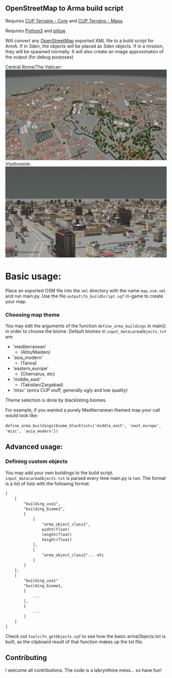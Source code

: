 ## OpenStreetMap to Arma build script


Requires [CUP Terrains - Core](https://steamcommunity.com/workshop/filedetails/?id=583496184) and [CUP Terrains - Maps](https://steamcommunity.com/sharedfiles/filedetails/?id=583544987).

Requires [Python3](https://www.python.org/downloads/) and [pillow](https://pypi.org/project/Pillow/)

Will convert any [OpenStreetMap](https://www.openstreetmap.org/search?query=rome#map=14/41.8914/12.4876) exported XML file to a build script for ArmA.
If in 3den, the objects will be placed as 3den objects.
If in a mission, they will be spawned normally.
It will also create an image approximaton of the output (for debug purposes)

Central Rome/The Vatican:
![Rome/TheVatican](https://raw.githubusercontent.com/Seb105/OSMtoArma/main/images/rome_vatican.jpg)
Vladivostok:
![Vladivostok](https://raw.githubusercontent.com/Seb105/OSMtoArma/main/images/vladivostok.jpg)


# Basic usage:

Place an exported OSM file into the ```xml``` directory with the name ```map.osm.xml``` and run main.py. Use the file ```output\fn_buildScript.sqf``` in-game to create your map.

### Choosing map theme

You may edit the arguments of the function ```define_arma_buildings``` in main() in order to choose the biome. Default biomes in ```input_data\armaObjects.txt``` are:
- 'mediterranean'
    - (Altis/Malden)
- 'asia_modern' 
    - (Tanoa)
- 'eastern_europe'
    - (Chernarus, etc)
- 'middle_east'
    - (Takistan/Zargabad)
- 'misc' (extra CUP stuff, generally ugly and low quality)

Theme selection is done by blacklisting biomes.

For example, if you wanted a purely Mediterranean themed map your call would look like: 

```define_arma_buildings(biome_blacklist=['middle_east', 'east_europe', 'misc', 'asia_modern'])```

## Advanced usage:

### Defining custom objects

You may add your own buildings to the build script. ```input_data\armaObjects.txt``` is parsed every time main.py is run. The format is a list of lists with the following format:
```
[
    [
        "building_use1",
        "building_biome1",
        [
            [
                "arma_object_class1",
                width(float)
                length(float)
                height(float)
            ],
            [
                "arma_object_class2"... etc
            ]
        ]
    ],
    [
        "building_use1"
        "building_biome1,
        [
            ...
        ],
        [
            ...
        ]
    ]
]
```
Check out ```tools\fn_getObjects.sqf``` to see how the basic armaObjects.txt is built, as the clipboard result of that function makes up the txt file.
## Contributing

I welcome all contributions. The code is a labrynthine mess... so have fun!
